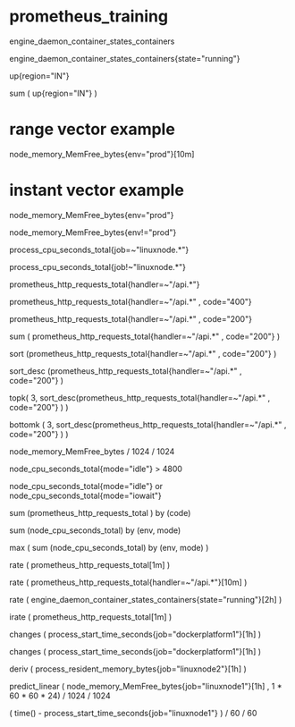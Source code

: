 # prometheus_training

engine_daemon_container_states_containers

engine_daemon_container_states_containers{state="running"}

up{region="IN"}

sum ( up{region="IN"} )

# range vector example
node_memory_MemFree_bytes{env="prod"}[10m]

# instant vector example
node_memory_MemFree_bytes{env="prod"}

node_memory_MemFree_bytes{env!="prod"}

process_cpu_seconds_total{job=~"linuxnode.*"}

process_cpu_seconds_total{job!~"linuxnode.*"}

prometheus_http_requests_total{handler=~"/api.*"}

prometheus_http_requests_total{handler=~"/api.*" , code="400"}

prometheus_http_requests_total{handler=~"/api.*" , code="200"}

sum ( prometheus_http_requests_total{handler=~"/api.*" , code="200"} )

sort (prometheus_http_requests_total{handler=~"/api.*" , code="200"}  )

sort_desc (prometheus_http_requests_total{handler=~"/api.*" , code="200"}  )

topk(  3,   sort_desc(prometheus_http_requests_total{handler=~"/api.*" , code="200"}  )   )  

bottomk (  3,   sort_desc(prometheus_http_requests_total{handler=~"/api.*" , code="200"}  )   )  

node_memory_MemFree_bytes / 1024 / 1024

node_cpu_seconds_total{mode="idle"} > 4800

node_cpu_seconds_total{mode="idle"} or  node_cpu_seconds_total{mode="iowait"} 


sum (prometheus_http_requests_total ) by (code)

sum (node_cpu_seconds_total)  by (env, mode)

max ( sum (node_cpu_seconds_total)  by (env, mode) )

rate ( prometheus_http_requests_total[1m] )

rate ( prometheus_http_requests_total{handler=~"/api.*"}[10m] )

rate ( engine_daemon_container_states_containers{state="running"}[2h] )

irate ( prometheus_http_requests_total[1m] )

changes ( process_start_time_seconds{job="dockerplatform1"}[1h] )

changes ( process_start_time_seconds{job="dockerplatform1"}[1h] )

deriv ( process_resident_memory_bytes{job="linuxnode2"}[1h] )

predict_linear ( node_memory_MemFree_bytes{job="linuxnode1"}[1h]  ,   1 * 60 * 60  * 24)  / 1024 / 1024

( time()  - process_start_time_seconds{job="linuxnode1"}  ) / 60 / 60



